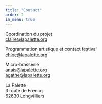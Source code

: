 ```yaml
---
title: "Contact"
order: 2
in_menu: true
---
```

Coordination du projet  
claire@lapalette.org


Programmation artistique et contact festival  
chloe@lapalette.org 


Micro-brasserie  
anais@lapalette.org  
agathe@lapalette.org  




La Palette  
3 route de Frencq  
62630 Longvilliers 